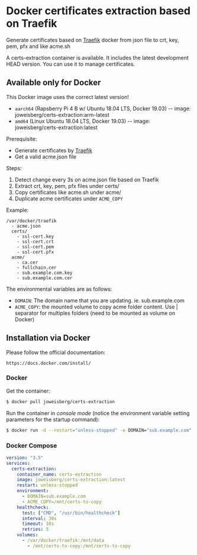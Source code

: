 # Docker certificates extraction based on Traefik

Generate certificates based on [Traefik](https://docs.traefik.io/) docker from json file to crt, key, pem, pfx and like acme.sh

A certs-extraction container is available. It includes the latest development HEAD version. You can use it to manage certificates.

## Available only for Docker

This Docker image uses the correct latest version!
- ``aarch64`` (Rapsberry Pi 4 B w/ Ubuntu 18.04 LTS, Docker 19.03) -- image: joweisberg/certs-extraction:arm-latest
- ``amd64`` (Linux Ubuntu 18.04 LTS, Docker 19.03) -- image: joweisberg/certs-extraction:latest

Prerequisite:

* Generate certificates by [Traefik](https://docs.traefik.io/)
* Get a valid acme.json file

Steps:
1. Detect change every 3s on acme.json file based on Traefik
2. Extract crt, key, pem, pfx files under certs/
3. Copy certificates like acme.sh under acme/
4. Duplicate acme certificates under `ACME_COPY`

Example:

    /var/docker/traefik
      - acme.json
      certs/
        - ssl-cert.key
        - ssl-cert.crt
        - ssl-cert.pem
        - ssl-cert.pfx
      acme/
        - ca.cer
        - fullchain.cer
        - sub.example.com.key
        - sub.example.com.cer

The environmental variables are as follows:
* `DOMAIN`: The domain name that you are updating. ie. sub.example.com
* `ACME_COPY`: the mounted volume to copy acme folder content. Use | separator for multiples folders (need to be mounted as volume on Docker)

## Installation via Docker

Please follow the official documentation:

    https://docs.docker.com/install/

### Docker

Get the container:
```bash
$ docker pull joweisberg/certs-extraction
```

Run the container in *console mode* (notice the environment variable setting parameters for the startup command):
```bash
$ docker run -d --restart="unless-stopped" -e DOMAIN="sub.example.com" -v /var/docker/traefik:/mnt/data joweisberg/certs-extraction
```

### Docker Compose

```yml
version: "3.5"
services:
  certs-extraction:
    container_name: certs-extraction
    image: joweisberg/certs-extraction:latest
    restart: unless-stopped
    environment:
      - DOMAIN=sub.example.com
      - ACME_COPY=/mnt/certs-to-copy
    healthcheck:
      test: ["CMD", "/usr/bin/healthcheck"]
      interval: 30s
      timeout: 10s
      retries: 5
    volumes:
      - /var/docker/traefik:/mnt/data
        - /mnt/certs-to-copy:/mnt/certs-to-copy
```
